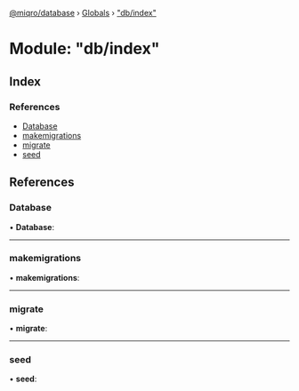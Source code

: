 [@miqro/database](../README.md) › [Globals](../globals.md) › ["db/index"](_db_index_.md)

# Module: "db/index"

## Index

### References

* [Database](_db_index_.md#database)
* [makemigrations](_db_index_.md#makemigrations)
* [migrate](_db_index_.md#migrate)
* [seed](_db_index_.md#seed)

## References

###  Database

• **Database**:

___

###  makemigrations

• **makemigrations**:

___

###  migrate

• **migrate**:

___

###  seed

• **seed**:
